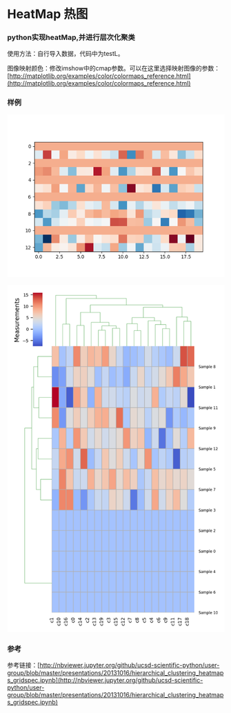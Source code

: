 # HeatMap 热图 

### python实现heatMap,并进行层次化聚类

使用方法：自行导入数据，代码中为testL。

图像映射颜色：修改imshow中的cmap参数。可以在这里选择映射图像的参数：
[http://matplotlib.org/examples/color/colormaps_reference.html](http://matplotlib.org/examples/color/colormaps_reference.html)

### 样例

![](abc.png)

![](abc5.png)




### 参考

参考链接：[http://nbviewer.jupyter.org/github/ucsd-scientific-python/user-group/blob/master/presentations/20131016/hierarchical_clustering_heatmaps_gridspec.ipynb](http://nbviewer.jupyter.org/github/ucsd-scientific-python/user-group/blob/master/presentations/20131016/hierarchical_clustering_heatmaps_gridspec.ipynb)




